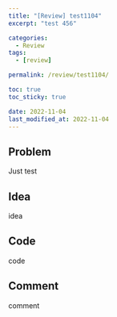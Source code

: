 ```yaml
---
title: "[Review] test1104"
excerpt: "test 456"

categories:
  - Review
tags:
  - [review]

permalink: /review/test1104/

toc: true
toc_sticky: true

date: 2022-11-04
last_modified_at: 2022-11-04
---
```


## Problem

Just test

## Idea

idea

## Code

code

## Comment

comment
